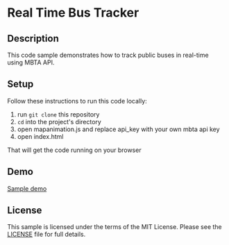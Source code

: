 # Real Time Bus Tracker

## Description
This code sample demonstrates how to track public buses in real-time using MBTA API.

## Setup

Follow these instructions to run this code locally:

1. run `git clone` this repository
1. `cd` into the project's directory
1. open mapanimation.js and replace api_key with your own mbta api key
1. open index.html

That will get the code running on your browser

## Demo

[Sample demo](https://sanac007.github.io/RealTimeBusTracker/)

## License

This sample is licensed under the terms of the MIT License.
Please see the [LICENSE](LICENSE) file for full details.